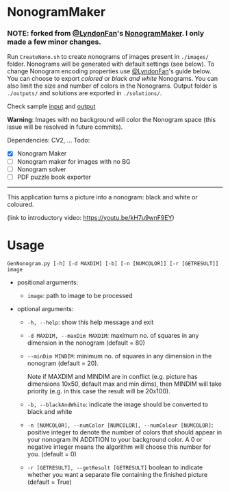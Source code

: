 
# NonogramMaker
### NOTE: forked from [@LyndonFan](https://github.com/LyndonFan)'s [NonogramMaker](https://github.com/LyndonFan/NonogramMaker). I only made a few minor changes.  
Run `CreateNono.sh` to create nonograms of images present in `./images/` folder. Nonograms will be generated with default settings (see below). To change Nonogram encoding properties use [@LyndonFan](https://github.com/LyndonFan)'s guide below. You can choose to export *colored* or *black and white* Nonograms. You can also limit the size and number of colors in the Nonograms. Output folder is `./outputs/` and solutions are exported in `./solutions/`. 

Check sample [input](https://github.com/neuroady/Hobbies/tree/main/NonogramPuzzle/images) and [output](https://github.com/neuroady/Hobbies/tree/main/NonogramPuzzle/output)

**Warning**: Images with no background will color the Nonogram space (this issue will be resolved in future commits).

Dependencies: CV2, ...
Todo:
- [x] Nonogram Maker
- [ ] Nonogram maker for images with no BG
- [ ] Nonogram solver
- [ ] PDF puzzle book exporter

-----

This application turns a picture into a nonogram: black and white or coloured.

(link to introductory video: <a href="https://youtu.be/kH7u9wnF9EY">https://youtu.be/kH7u9wnF9EY</a>)

# Usage

`GenNonogram.py [-h] [-d MAXDIM] [-b] [-n [NUMCOLOR]] [-r [GETRESULT]] image`

- positional arguments:
  - `image`: path to image to be processed

- optional arguments:

  - `-h, --help`:
    show this help message and exit
  - `-d MAXDIM, --maxDim MAXDIM`:
    maximum no. of squares in any dimension in the nonogram (default = 80)
  - `--minDim MINDIM`:
    minimum no. of squares in any dimension in the nonogram (default = 20).
    
    Note if MAXDIM and MINDIM are in conflict (e.g. picture has dimensions 10x50, default max and min dims), then MINDIM will take priority (e.g. in this case the result will be 20x100).
  - `-b, --blackAndWhite`:
    indicate the image should be converted to black and white
  - `-n [NUMCOLOR], --numColor [NUMCOLOR], --numColour [NUMCOLOR]`:
    positive integer to denote the number of colors that should appear in your nonogram IN ADDITION to your background color. A 0 or negative integer means the algorithm will choose this number for you. (default = 0)
  - `-r [GETRESULT], --getResult [GETRESULT]`
    boolean to indicate whether you want a separate file containing the finished picture (default = True)
